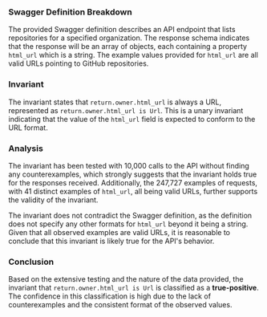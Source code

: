 ### Swagger Definition Breakdown
The provided Swagger definition describes an API endpoint that lists repositories for a specified organization. The response schema indicates that the response will be an array of objects, each containing a property `html_url` which is a string. The example values provided for `html_url` are all valid URLs pointing to GitHub repositories.

### Invariant
The invariant states that `return.owner.html_url` is always a URL, represented as `return.owner.html_url is Url`. This is a unary invariant indicating that the value of the `html_url` field is expected to conform to the URL format.

### Analysis
The invariant has been tested with 10,000 calls to the API without finding any counterexamples, which strongly suggests that the invariant holds true for the responses received. Additionally, the 247,727 examples of requests, with 41 distinct examples of `html_url`, all being valid URLs, further supports the validity of the invariant. 

The invariant does not contradict the Swagger definition, as the definition does not specify any other formats for `html_url` beyond it being a string. Given that all observed examples are valid URLs, it is reasonable to conclude that this invariant is likely true for the API's behavior.

### Conclusion
Based on the extensive testing and the nature of the data provided, the invariant that `return.owner.html_url is Url` is classified as a **true-positive**. The confidence in this classification is high due to the lack of counterexamples and the consistent format of the observed values.
